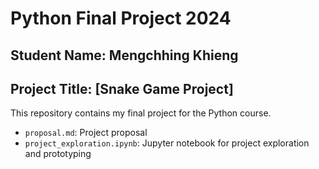 # Python Final Project 2024
## Student Name: Mengchhing Khieng
## Project Title: [Snake Game Project]
This repository contains my final project for the Python course.
- `proposal.md`: Project proposal
- `project_exploration.ipynb`: Jupyter notebook for project exploration and prototyping

